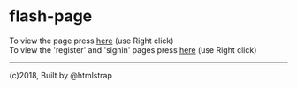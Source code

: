 # flash-page
To view the page press [here](https://ui-coder.github.io/flash-page/fp_pages/) (use Right click)   
To view the 'register' and 'signin' pages press [here](https://ui-coder.github.io/flash-page/fp_pages/registr.html) (use Right click)  
  
------
(c)2018, Built by @htmlstrap

